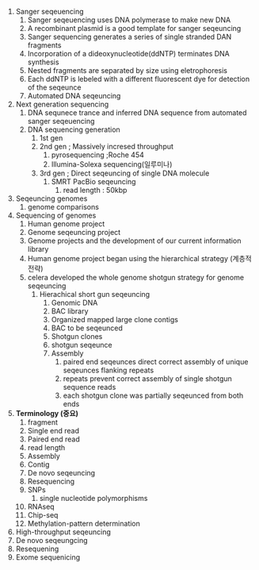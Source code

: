 1. Sanger seqeuencing
	1. Sanger seqeuencing uses DNA polymerase to make new DNA
	2. A recombinant plasmid is a good template for sanger seqeuncing
	3. Sanger sequencing generates a series of single stranded DAN fragments
	4. Incorporation of a dideoxynucleotide(ddNTP) terminates DNA synthesis
	5. Nested fragments are separated by size using eletrophoresis
	6. Each ddNTP is lebeled with a different fluorescent dye for detection of the seqeunce
	7. Automated DNA seqeuncing
2. Next generation sequencing
	1. DNA sequnece trance and inferred DNA sequence from automated sanger seqeuencing
	2. DNA sequencing generation
		1. 1st gen
		2. 2nd gen ; Massively incresed throughput
			1. pyrosequencing ;Roche 454
			2. Illumina-Solexa sequencing(일루미나)
		3. 3rd gen ; Direct seqeuncing of single DNA molecule
			1. SMRT PacBio seqeuncing
				1. read length : 50kbp
3. Seqeuncing genomes
	1. genome comparisons
4. Sequencing of genomes
	1. Human genome project
	2. Genome seqeuncing project
	3. Genome projects and the development of our current information library
	4. Human genome project began using the hierarchical strategy (계층적 전략)
	5. celera developed the whole genome shotgun strategy for genome seqeuncing
		1. Hierachical short gun seqeuncing
			1. Genomic DNA
			2. BAC library
			3. Organized mapped large clone contigs
			4. BAC to be seqeunced
			5. Shotgun clones
			6. shotgun seqeunce
			7. Assembly
				1. paired end seqeunces direct correct assembly of unique seqeunces flanking repeats
				2. repeats prevent correct assembly of single shotgun sequence reads
				3. each shotgun clone was partially seqeunced from both ends
5. **Terminology (중요)**
	1. fragment
	2. Single end read
	3. Paired end read
	4. read length
	5. Assembly
	6. Contig
	7. De novo seqeuncing
	8. Resequencing
	9. SNPs
		1. single nucleotide polymorphisms
	10. RNAseq
	11. Chip-seq
	12. Methylation-pattern determination
6. High-throughput seqeuncing
7. De novo seqeungcing
8. Resequening
9. Exome sequenicing